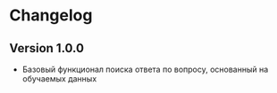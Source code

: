 # Changelog

## Version 1.0.0
* Базовый функционал поиска ответа по вопросу, основанный на обучаемых данных
